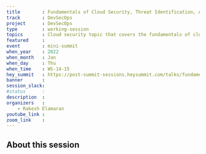 ```yaml
---
title        : Fundamentals of Cloud Security, Threat Identification, AWS Services
track        : DevSecOps
project      : DevSecOps
type         : working-session
topics       : Cloud security topic that covers the fundamentals of cloud, Threat Identification, AWS Services
featured     :
event        : mini-summit
when_year    : 2022
when_month   : Jan
when_day     : Thu
when_time    : WS-14-15
hey_summit   : https://post-summit-sessions.heysummit.com/talks/fundamentals-of-cloud-security-threat-identification-aws-services/
banner       : 
session_slack:
#status      : 
description  :
organizers   :
    - Rakesh Elamaran    
youtube_link : 
zoom_link    : 
---
```


## About this session

